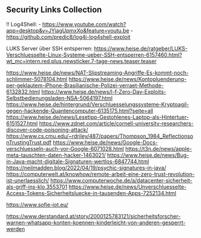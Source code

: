 Security Links Collection
-------------------------

!! Log4Shell: 
    - https://www.youtube.com/watch?app=desktop&v=JYiagUpmxXo&feature=youtu.be
    - https://github.com/predic8/log4j-log4shell-exploit

LUKS
Server über SSH entsperren: https://www.heise.de/ratgeber/LUKS-Verschluesselte-Linux-Systeme-ueber-SSH-entsperren-6157460.html?wt_mc=intern.red.plus.newsticker.7-tage-news.teaser.teaser

https://www.heise.de/news/NAT-Slipstreaming-Angriffe-Es-kommt-noch-schlimmer-5078104.html
https://www.heise.de/news/Kontopluenderung-per-geklautem-iPhone-Brasilianische-Polizei-verraet-Methode-6132832.html
https://www.heise.de/news/l-f-Zero-Day-Exploits-Selbstbedienungsladen-NSA-5064197.html
https://www.heise.de/hintergrund/Verschluesselungssysteme-Kryptoagil-gegen-hackende-Quantencomputer-6135175.html?seite=all
https://www.heise.de/news/Lesetipp-Gestohlenes-Laptop-als-Hintertuer-6151527.html
https://www.zdnet.com/article/cornell-university-researchers-discover-code-poisoning-attack/
https://www.cs.cmu.edu/~rdriley/487/papers/Thompson_1984_ReflectionsonTrustingTrust.pdf
https://www.heise.de/news/Google-Docs-verschluesseln-auch-vor-Google-6071028.html
https://t3n.de/news/apple-meta-tauschten-daten-hacker-1463021/
https://www.heise.de/news/Bug-in-Java-macht-digitale-Signaturen-wertlos-6847744.html
    https://neilmadden.blog/2022/04/19/psychic-signatures-in-java/
https://computerwelt.at/knowhow/remote-arbeit-eine-zero-trust-revolution-ist-unerlaesslich/
https://www.computerwoche.de/a/datacenter-sicherheit-als-griff-ins-klo,3553701
https://www.heise.de/news/Unverschluesselte-Access-Tokens-Sicherheitsluecke-in-tausenden-Apps-7252134.html

https://www.sofie-iot.eu/

https://www.derstandard.at/story/2000125783121/sicherheitsforscher-warnen-whatsapp-konten-koennen-kinderleicht-von-anderen-gesperrt-werden
